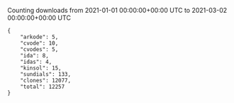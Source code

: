 
Counting downloads from 2021-01-01 00:00:00+00:00 UTC to 2021-03-02 00:00:00+00:00 UTC

```
{
    "arkode": 5,
    "cvode": 10,
    "cvodes": 5,
    "ida": 8,
    "idas": 4,
    "kinsol": 15,
    "sundials": 133,
    "clones": 12077,
    "total": 12257
}
```
